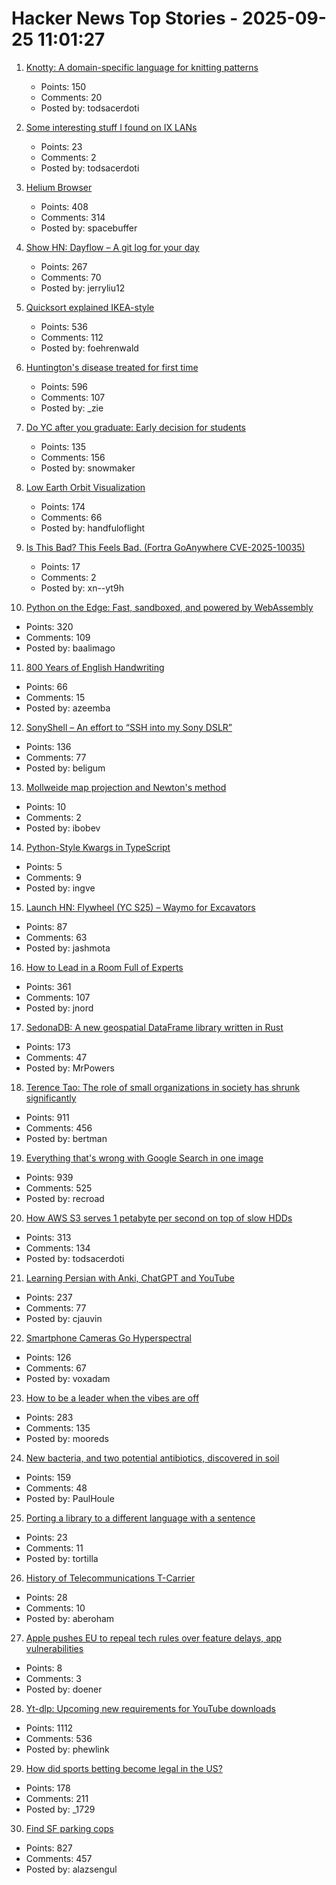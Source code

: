 # Hacker News Top Stories - 2025-09-25 11:01:27

1. [Knotty: A domain-specific language for knitting patterns](https://t0mpr1c3.github.io/knotty/index.html)
   - Points: 150
   - Comments: 20
   - Posted by: todsacerdoti

2. [Some interesting stuff I found on IX LANs](https://blog.benjojo.co.uk/post/ixp-bad-broadcast-packets-interesting)
   - Points: 23
   - Comments: 2
   - Posted by: todsacerdoti

3. [Helium Browser](https://helium.computer/)
   - Points: 408
   - Comments: 314
   - Posted by: spacebuffer

4. [Show HN: Dayflow – A git log for your day](https://github.com/JerryZLiu/Dayflow)
   - Points: 267
   - Comments: 70
   - Posted by: jerryliu12

5. [Quicksort explained IKEA-style](https://idea-instructions.com/quick-sort/)
   - Points: 536
   - Comments: 112
   - Posted by: foehrenwald

6. [Huntington's disease treated for first time](https://www.bbc.com/news/articles/cevz13xkxpro)
   - Points: 596
   - Comments: 107
   - Posted by: _zie

7. [Do YC after you graduate: Early decision for students](https://www.ycombinator.com/early-decision)
   - Points: 135
   - Comments: 156
   - Posted by: snowmaker

8. [Low Earth Orbit Visualization](https://platform.leolabs.space/visualization)
   - Points: 174
   - Comments: 66
   - Posted by: handfuloflight

9. [Is This Bad? This Feels Bad. (Fortra GoAnywhere CVE-2025-10035)](https://labs.watchtowr.com/is-this-bad-this-feels-bad-goanywhere-cve-2025-10035/)
   - Points: 17
   - Comments: 2
   - Posted by: xn--yt9h

10. [Python on the Edge: Fast, sandboxed, and powered by WebAssembly](https://wasmer.io/posts/python-on-the-edge-powered-by-webassembly)
   - Points: 320
   - Comments: 109
   - Posted by: baalimago

11. [800 Years of English Handwriting](https://artsandculture.google.com/story/800-years-of-english-handwriting/eAURodcOgMzFIw)
   - Points: 66
   - Comments: 15
   - Posted by: azeemba

12. [SonyShell – An effort to “SSH into my Sony DSLR”](https://github.com/goudvuur/sonyshell)
   - Points: 136
   - Comments: 77
   - Posted by: beligum

13. [Mollweide map projection and Newton's method](https://www.johndcook.com/blog/2025/09/21/mollweide-newton/)
   - Points: 10
   - Comments: 2
   - Posted by: ibobev

14. [Python-Style Kwargs in TypeScript](https://xavd.id/blog/post/python-kwargs-in-typescript/)
   - Points: 5
   - Comments: 9
   - Posted by: ingve

15. [Launch HN: Flywheel (YC S25) – Waymo for Excavators](undefined)
   - Points: 87
   - Comments: 63
   - Posted by: jashmota

16. [How to Lead in a Room Full of Experts](https://idiallo.com/blog/how-to-lead-in-a-room-full-of-experts)
   - Points: 361
   - Comments: 107
   - Posted by: jnord

17. [SedonaDB: A new geospatial DataFrame library written in Rust](https://sedona.apache.org/latest/blog/2025/09/24/introducing-sedonadb-a-single-node-analytical-database-engine-with-geospatial-as-a-first-class-citizen/)
   - Points: 173
   - Comments: 47
   - Posted by: MrPowers

18. [Terence Tao: The role of small organizations in society has shrunk significantly](https://mathstodon.xyz/@tao/115259943398316677)
   - Points: 911
   - Comments: 456
   - Posted by: bertman

19. [Everything that's wrong with Google Search in one image](https://bitbytebit.substack.com/p/everything-thats-wrong-with-google)
   - Points: 939
   - Comments: 525
   - Posted by: recroad

20. [How AWS S3 serves 1 petabyte per second on top of slow HDDs](https://bigdata.2minutestreaming.com/p/how-aws-s3-scales-with-tens-of-millions-of-hard-drives)
   - Points: 313
   - Comments: 134
   - Posted by: todsacerdoti

21. [Learning Persian with Anki, ChatGPT and YouTube](https://cjauvin.github.io/posts/learning-persian/)
   - Points: 237
   - Comments: 77
   - Posted by: cjauvin

22. [Smartphone Cameras Go Hyperspectral](https://spectrum.ieee.org/hyperspectral-imaging)
   - Points: 126
   - Comments: 67
   - Posted by: voxadam

23. [How to be a leader when the vibes are off](https://chaoticgood.management/how-to-be-a-leader-when-the-vibes-are-off/)
   - Points: 283
   - Comments: 135
   - Posted by: mooreds

24. [New bacteria, and two potential antibiotics, discovered in soil](https://www.rockefeller.edu/news/38239-hundreds-of-new-bacteria-and-two-potential-antibiotics-found-in-soil/)
   - Points: 159
   - Comments: 48
   - Posted by: PaulHoule

25. [Porting a library to a different language with a sentence](https://randomlabs.ai/blog/porting-a-library-with-slate)
   - Points: 23
   - Comments: 11
   - Posted by: tortilla

26. [History of Telecommunications T-Carrier](https://computer.rip/2025-09-20-T-carrier.html)
   - Points: 28
   - Comments: 10
   - Posted by: aberoham

27. [Apple pushes EU to repeal tech rules over feature delays, app vulnerabilities](https://www.reuters.com/business/apple-urges-eu-regulators-take-closer-look-tech-rules-2025-09-25/)
   - Points: 8
   - Comments: 3
   - Posted by: doener

28. [Yt-dlp: Upcoming new requirements for YouTube downloads](https://github.com/yt-dlp/yt-dlp/issues/14404)
   - Points: 1112
   - Comments: 536
   - Posted by: phewlink

29. [How did sports betting become legal in the US?](https://shreyashariharan.substack.com/p/how-did-sports-betting-become-legal)
   - Points: 178
   - Comments: 211
   - Posted by: _1729

30. [Find SF parking cops](https://walzr.com/sf-parking/)
   - Points: 827
   - Comments: 457
   - Posted by: alazsengul

